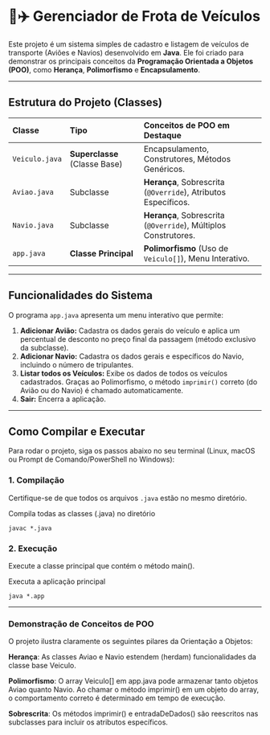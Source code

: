 # 🚢✈️ Gerenciador de Frota de Veículos

Este projeto é um sistema simples de cadastro e listagem de veículos de transporte (Aviões e Navios) desenvolvido em **Java**. Ele foi criado para demonstrar os principais conceitos da **Programação Orientada a Objetos (POO)**, como **Herança**, **Polimorfismo** e **Encapsulamento**.

---

## Estrutura do Projeto (Classes)

| Classe | Tipo | Conceitos de POO em Destaque |
| :--- | :--- | :--- |
| `Veiculo.java` | **Superclasse** (Classe Base) | Encapsulamento, Construtores, Métodos Genéricos. |
| `Aviao.java` | Subclasse | **Herança**, Sobrescrita (`@Override`), Atributos Específicos. |
| `Navio.java` | Subclasse | **Herança**, Sobrescrita (`@Override`), Múltiplos Construtores. |
| `app.java` | **Classe Principal** | **Polimorfismo** (Uso de `Veiculo[]`), Menu Interativo. |

---

## Funcionalidades do Sistema

O programa `app.java` apresenta um menu interativo que permite:

1.  **Adicionar Avião:** Cadastra os dados gerais do veículo e aplica um percentual de desconto no preço final da passagem (método exclusivo da subclasse).
2.  **Adicionar Navio:** Cadastra os dados gerais e específicos do Navio, incluindo o número de tripulantes.
3.  **Listar todos os Veículos:** Exibe os dados de todos os veículos cadastrados. Graças ao Polimorfismo, o método `imprimir()` correto (do Avião ou do Navio) é chamado automaticamente.
4.  **Sair:** Encerra a aplicação.

---

## Como Compilar e Executar

Para rodar o projeto, siga os passos abaixo no seu terminal (Linux, macOS ou Prompt de Comando/PowerShell no Windows):

### 1. Compilação
Certifique-se de que todos os arquivos `.java` estão no mesmo diretório.

Compila todas as classes (.java) no diretório

``javac *.java``

### 2. Execução

Execute a classe principal que contém o método main().

 Executa a aplicação principal

``java *.app``

---

### Demonstração de Conceitos de POO

O projeto ilustra claramente os seguintes pilares da Orientação a Objetos:

**Herança**: As classes Aviao e Navio estendem (herdam) funcionalidades da classe base Veiculo.

**Polimorfismo**: O array Veiculo[] em app.java pode armazenar tanto objetos Aviao quanto Navio. Ao chamar o método imprimir() em um objeto do array, o comportamento correto é determinado em tempo de execução.

**Sobrescrita**: Os métodos imprimir() e entradaDeDados() são reescritos nas subclasses para incluir os atributos específicos.
